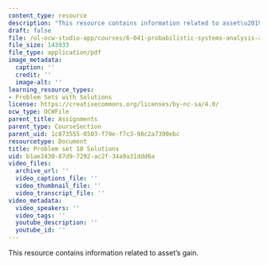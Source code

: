 ```yaml
---
content_type: resource
description: "This resource contains information related to asset\u2019s gain."
draft: false
file: /ol-ocw-studio-app/courses/6-041-probabilistic-systems-analysis-and-applied-probability-fall-2010/b1ae243087d97292ac2f34a9a31ddd6a_MIT6_041F10_assn10_sol.pdf
file_size: 143933
file_type: application/pdf
image_metadata:
  caption: ''
  credit: ''
  image-alt: ''
learning_resource_types:
- Problem Sets with Solutions
license: https://creativecommons.org/licenses/by-nc-sa/4.0/
ocw_type: OCWFile
parent_title: Assignments
parent_type: CourseSection
parent_uid: 1c873555-0503-f79e-f7c3-98c2a7390ebc
resourcetype: Document
title: Problem set 10 Solutions
uid: b1ae2430-87d9-7292-ac2f-34a9a31ddd6a
video_files:
  archive_url: ''
  video_captions_file: ''
  video_thumbnail_file: ''
  video_transcript_file: ''
video_metadata:
  video_speakers: ''
  video_tags: ''
  youtube_description: ''
  youtube_id: ''
---
```

This resource contains information related to asset’s gain.